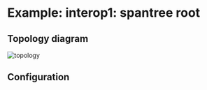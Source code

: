 # Example: interop1: spantree root

## **Topology diagram**

![topology](/img/intop1-eth04.tst.png)

## **Configuration**

